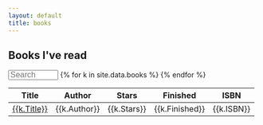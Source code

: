 ```yaml
---
layout: default
title: books
---
```


## Books I've read

<input type="text" id="searchInput"  placeholder="Search" title="Type in a name"  style="font-size:12pt;height:20px;width:100;">
<table class = "sortable" id="myTable">
	<thead>
	<tr class="header">
		<th>Title</th>
		<th>Author</th>
		<th>Stars</th>
		<th>Finished</th>
		<th class="no-sort">ISBN</th>
	</tr>
	</thead>
	<tbody>
	{% for k in site.data.books %}
	<tr>
		<td><a href="/books/{{k.ISBN}}.html">{{k.Title}}</a></td>
		<td>{{k.Author}}</td>
		<td>{{k.Stars}}</td>
		<td data-sort="{{k.DateRead}}">{{k.Finished}}</td>
		<td>{{k.ISBN}}</td>
	</tr>
	{% endfor %}
	</tbody>
</table>

<!--Add sortable table javascript and css-->
<!--<link href="https://cdn.jsdelivr.net/gh/tofsjonas/sortable@latest/dist/sortable.min.css" rel="stylesheet" />-->
<script>
document.addEventListener("click", function(d) {
    try {
        var A = d.shiftKey || d.altKey,
            f = function k(a, l) {
                return a.nodeName === l ? a : k(a.parentNode, l)
            }(d.target, "TH"),
            v = f.parentNode,
            w = v.parentNode,
            g = w.parentNode;
        if ("THEAD" === w.nodeName && g.classList.contains("sortable") && !f.classList.contains("no-sort")) {
            var h = v.cells;
            for (d = 0; d < h.length; d++) h[d] !== f && h[d].removeAttribute("aria-sort");
            h = "descending";
            ("descending" === f.getAttribute("aria-sort") || g.classList.contains("asc") && "ascending" !== f.getAttribute("aria-sort")) &&
            (h = "ascending");
            f.setAttribute("aria-sort", h);
            g.dataset.timer && clearTimeout(+g.dataset.timer);
            g.dataset.timer = setTimeout(function() {
                (function(a, l) {
                    function k(b) {
                        if (b) {
                            if (l && b.dataset.sortAlt) return b.dataset.sortAlt;
                            if (b.dataset.sort) return b.dataset.sort;
                            if (b.textContent) return b.textContent
                        }
                        return ""
                    }
                    a.dispatchEvent(new Event("sort-start", {
                        bubbles: !0
                    }));
                    for (var p = a.tHead.querySelector("th[aria-sort]"), q = a.tHead.children[0], B = "ascending" === p.getAttribute("aria-sort"), C = a.classList.contains("n-last"),
                            y = function(b, m, c) {
                                var e = k(m.cells[c]),
                                    n = k(b.cells[c]);
                                if (C) {
                                    if ("" === e && "" !== n) return -1;
                                    if ("" === n && "" !== e) return 1
                                }
                                var x = +e - +n;
                                e = isNaN(x) ? e.localeCompare(n) : x;
                                return 0 === e && q.cells[c] && q.cells[c].hasAttribute("data-sort-tbr") ? y(b, m, +q.cells[c].dataset.sortTbr) : B ? -e : e
                            }, r = 0; r < a.tBodies.length; r++) {
                        var t = a.tBodies[r],
                            z = [].slice.call(t.rows, 0);
                        z.sort(function(b, m) {
                            var c;
                            return y(b, m, +(null !== (c = p.dataset.sortCol) && void 0 !== c ? c : p.cellIndex))
                        });
                        var u = t.cloneNode();
                        u.append.apply(u, z);
                        a.replaceChild(u, t)
                    }
                    a.dispatchEvent(new Event("sort-end", {
                        bubbles: !0
                    }))
                })(g, A)
            }, 1).toString()
        }
    } catch {}
});
</script>

<!--javascript for searching through the table-->
<script>
// keyup triggers when a key is released
document.getElementById('searchInput').addEventListener('keyup', function() {
//convert whatever the user searches to lowercase
  const query = this.value.toLowerCase(); // stores rows within the myTable id, tbody tags and tr
  const rows = document.querySelectorAll('#myTable tbody tr');

  rows.forEach(row => { const text = row.textContent.toLowerCase();
    row.style.display = text.includes(query) ? '' : "none";
  });
});
</script>
